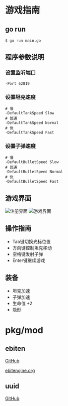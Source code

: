 # 游戏指南

## go run

```shell
$ go run main.go
```

## 程序参数说明

### 设置监听端口

```shell
-Port 62819
```

### ~~设置坦克速度~~

```shell
# 慢
-DefaultTankSpeed Slow
# 普通
-DefaultTankSpeed Normal
# 快
-DefaultTankSpeed Fast
```

### ~~设置子弹速度~~

```shell
# 慢
-DefaultBulletSpeed Slow
# 普通
-DefaultBulletSpeed Normal
# 快
-DefaultBulletSpeed Fast
```

## 游戏界面

![注册界面](https://github.com/xiangqians/tank-go/raw/master/doc/img/reg.png)
![游戏界面](https://github.com/xiangqians/tank-go/raw/master/doc/img/game.png)

## 操作指南

- Tab键切换光标位置
- 方向键控制坦克移动
- 空格键发射子弹
- Enter键继续游戏

## 装备

- 坦克加速
- 子弹加速
- 生命值 +2
- 隐形

# pkg/mod

## ebiten

[GitHub](https://github.com/hajimehoshi/ebiten)

[ebitengine.org](https://ebitengine.org/)

## uuid

[GitHub](https://github.com/google/uuid)

